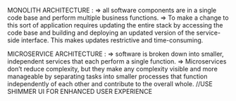 MONOLITH ARCHITECTURE :
=> all software components are in a single code base and perform multiple business functions.
=> To make a change to this sort of application requires updating the entire stack by accessing the code base and building and deploying an updated version of the service-side interface. This makes updates restrictive and time-consuming. 


MICROSERVICE ARCHITECTURE : 
=> software is broken down into smaller, independent services that each perform a single function.
=>  Microservices don’t reduce complexity, but they make any complexity visible and more manageable by separating tasks into smaller processes that function independently of each other and contribute to the overall whole. 
//USE SHIMMER UI FOR ENHANCED USER EXPERIENCE 